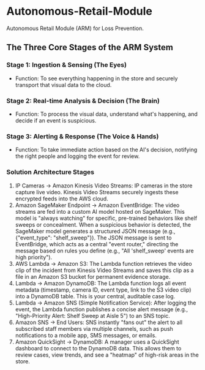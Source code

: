 # Autonomous-Retail-Module
Autonomous Retail Module (ARM) for Loss Prevention.

## The Three Core Stages of the ARM System

### Stage 1: Ingestion & Sensing (The Eyes)

- Function: To see everything happening in the store and securely transport that visual data to the cloud.

### Stage 2: Real-time Analysis & Decision (The Brain)

- Function: To process the visual data, understand what's happening, and decide if an event is suspicious.

### Stage 3: Alerting & Response (The Voice & Hands)

- Function: To take immediate action based on the AI's decision, notifying the right people and logging the event for review.

### Solution Architecture Stages

1. IP Cameras → Amazon Kinesis Video Streams: IP cameras in the store capture live video. Kinesis Video Streams securely ingests these encrypted feeds into the AWS cloud.
2. Amazon SageMaker Endpoint → Amazon EventBridge: The video streams are fed into a custom AI model hosted on SageMaker. This model is "always watching" for specific, pre-trained behaviors like shelf sweeps or concealment. When a suspicious behavior is detected, the SageMaker model generates a structured JSON message (e.g., {"event_type": "shelf_sweep"}). The JSON message is sent to EventBridge, which acts as a central "event router," directing the message based on rules you define (e.g., "All 'shelf_sweep' events are high priority").
3. AWS Lambda → Amazon S3: The Lambda function retrieves the video clip of the incident from Kinesis Video Streams and saves this clip as a file in an Amazon S3 bucket for permanent evidence storage.
4. Lambda → Amazon DynamoDB: The Lambda function logs all event metadata (timestamp, camera ID, event type, link to the S3 video clip) into a DynamoDB table. This is your central, auditable case log.
5. Lambda → Amazon SNS (Simple Notification Service): After logging the event, the Lambda function publishes a concise alert message (e.g., "High-Priority Alert: Shelf Sweep at Aisle 5") to an SNS topic.
6. Amazon SNS → End Users: SNS instantly "fans out" the alert to all subscribed staff members via multiple channels, such as push notifications to a mobile app, SMS messages, or emails.
7. Amazon QuickSight → DynamoDB: A manager uses a QuickSight dashboard to connect to the DynamoDB data. This allows them to review cases, view trends, and see a "heatmap" of high-risk areas in the store.
